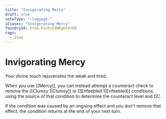 ```yaml
---
title: "Invigorating Mercy"
draft: true
noteType: ":luggage:"
aliases: "Invigorating Mercy"
foundryId: Item.Kin0jk9WKgHIkYEB
tags:
  - Item
---
```


# Invigorating Mercy

Your divine touch rejuvenates the weak and tired.

When you use [[Mercy]], you can instead attempt a counteract check to remove the [[Clumsy 1|Clumsy]] or [[Enfeebled 1|Enfeebled]] conditions, using the source of that condition to determine the counteract level and DC.

If the condition was caused by an ongoing effect and you don't remove that effect, the condition returns at the end of your next turn.
